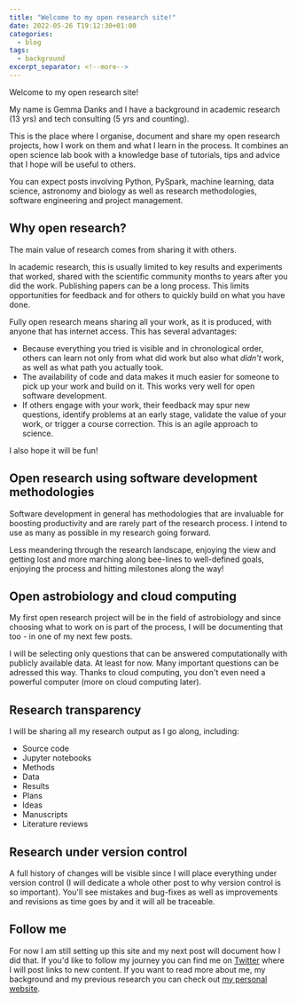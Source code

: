 ```yaml
---
title: "Welcome to my open research site!"
date: 2022-05-26 T19:12:30+01:00
categories:
  - blog
tags:
  - background
excerpt_separator: <!--more-->
---
```


Welcome to my open research site!

My name is Gemma Danks and I have a background in academic research (13 yrs) and tech consulting (5 yrs and counting).

This is the place where I organise, document and share my open research projects, how I work on them and what I learn in the process. It combines an open science lab book with a knowledge base of tutorials, tips and advice that I hope will be useful to others.

You can expect posts involving Python, PySpark, machine learning, data science, astronomy and biology as well as research methodologies, software engineering and project management.

<!--more-->

## Why open research?
The main value of research comes from sharing it with others.

In academic research, this is usually limited to key results and experiments that worked, shared with the scientific community months to years after you did the work. Publishing papers can be a long process. This limits opportunities for feedback and for others to quickly build on what you have done.

Fully open research means sharing all your work, as it is produced, with anyone that has internet access. This has several advantages:

- Because everything you tried is visible and in chronological order, others can learn not only from what did work but also what *didn't* work, as well as what path you actually took.
- The availability of code and data makes it much easier for someone to pick up your work and build on it. This works very well for open software development.
- If others engage with your work, their feedback may spur new questions, identify problems at an early stage, validate the value of your work, or trigger a course correction. This is an agile approach to science.

I also hope it will be fun!

## Open research using software development methodologies
Software development in general has methodologies that are invaluable for boosting productivity and are rarely part of the research process. I intend to use as many as possible in my research going forward.

Less meandering through the research landscape, enjoying the view and getting lost and more marching along bee-lines to well-defined goals, enjoying the process and hitting milestones along the way!

## Open astrobiology and cloud computing
My first open research project will be in the field of astrobiology and since choosing what to work on is part of the process, I will be documenting that too - in one of my next few posts.

I will be selecting only questions that can be answered computationally with publicly available data. At least for now. Many important questions can be adressed this way. Thanks to cloud computing, you don't even need a powerful computer (more on cloud computing later).

## Research transparency
I will be sharing all my research output as I go along, including:

- Source code
- Jupyter notebooks
- Methods
- Data
- Results
- Plans
- Ideas
- Manuscripts
- Literature reviews

## Research under version control
A full history of changes will be visible since I will place everything under version control (I will dedicate a whole other post to why version control is so important). You'll see mistakes and bug-fixes as well as improvements and revisions as time goes by and it will all be traceable.

## Follow me
For now I am still setting up this site and my next post will document how I did that. If you'd like to follow my journey you can find me on [Twitter][twitter-profile] where I will post links to new content. If you want to read more about me, my background and my previous research you can check out [my personal website][gemma-danks].


[twitter-profile]: https://twitter.com/gemmadanks
[gemma-danks]: https://gemmadanks.com
